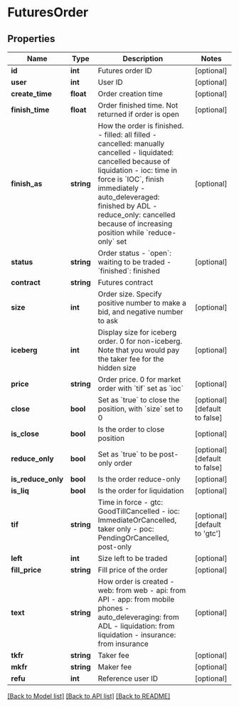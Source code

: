 # FuturesOrder

## Properties
Name | Type | Description | Notes
------------ | ------------- | ------------- | -------------
**id** | **int** | Futures order ID | [optional] 
**user** | **int** | User ID | [optional] 
**create_time** | **float** | Order creation time | [optional] 
**finish_time** | **float** | Order finished time. Not returned if order is open | [optional] 
**finish_as** | **string** | How the order is finished.  - filled: all filled - cancelled: manually cancelled - liquidated: cancelled because of liquidation - ioc: time in force is &#x60;IOC&#x60;, finish immediately - auto_deleveraged: finished by ADL - reduce_only: cancelled because of increasing position while &#x60;reduce-only&#x60; set | [optional] 
**status** | **string** | Order status  - &#x60;open&#x60;: waiting to be traded - &#x60;finished&#x60;: finished | [optional] 
**contract** | **string** | Futures contract | 
**size** | **int** | Order size. Specify positive number to make a bid, and negative number to ask | [optional] 
**iceberg** | **int** | Display size for iceberg order. 0 for non-iceberg. Note that you would pay the taker fee for the hidden size | [optional] 
**price** | **string** | Order price. 0 for market order with &#x60;tif&#x60; set as &#x60;ioc&#x60; | [optional] 
**close** | **bool** | Set as &#x60;true&#x60; to close the position, with &#x60;size&#x60; set to 0 | [optional] [default to false]
**is_close** | **bool** | Is the order to close position | [optional] 
**reduce_only** | **bool** | Set as &#x60;true&#x60; to be post-only order | [optional] [default to false]
**is_reduce_only** | **bool** | Is the order reduce-only | [optional] 
**is_liq** | **bool** | Is the order for liquidation | [optional] 
**tif** | **string** | Time in force  - gtc: GoodTillCancelled - ioc: ImmediateOrCancelled, taker only - poc: PendingOrCancelled, post-only | [optional] [default to 'gtc']
**left** | **int** | Size left to be traded | [optional] 
**fill_price** | **string** | Fill price of the order | [optional] 
**text** | **string** | How order is created  - web: from web - api: from API - app: from mobile phones - auto_deleveraging: from ADL - liquidation: from liquidation - insurance: from insurance | [optional] 
**tkfr** | **string** | Taker fee | [optional] 
**mkfr** | **string** | Maker fee | [optional] 
**refu** | **int** | Reference user ID | [optional] 

[[Back to Model list]](../README.md#documentation-for-models) [[Back to API list]](../README.md#documentation-for-api-endpoints) [[Back to README]](../README.md)


